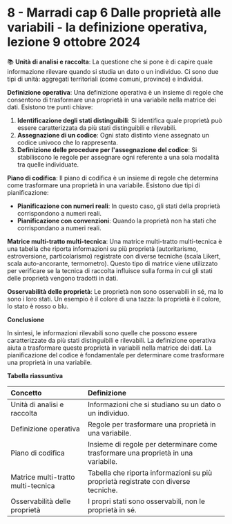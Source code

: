 # 8 - Marradi cap 6 Dalle proprietà alle variabili - la definizione operativa, lezione 9 ottobre 2024

📚 **Unità di analisi e raccolta**: La questione che si pone è di capire quale informazione rilevare quando si studia un dato o un individuo. Ci sono due tipi di unità: aggregati territoriali (come comuni, province) e individui.

**Definizione operativa**: Una definizione operativa è un insieme di regole che consentono di trasformare una proprietà in una variabile nella matrice dei dati. Esistono tre punti chiave:

1.  **Identificazione degli stati distinguibili**: Si identifica quale proprietà può essere caratterizzata da più stati distinguibili e rilevabili.
2.  **Assegnazione di un codice**: Ogni stato distinto viene assegnato un codice univoco che lo rappresenta.
3.  **Definizione delle procedure per l'assegnazione del codice**: Si stabiliscono le regole per assegnare ogni referente a una sola modalità tra quelle individuate.

**Piano di codifica**: Il piano di codifica è un insieme di regole che determina come trasformare una proprietà in una variabile. Esistono due tipi di pianificazione:

*   **Pianificazione con numeri reali**: In questo caso, gli stati della proprietà corrispondono a numeri reali.
*   **Pianificazione con convenzioni**: Quando la proprietà non ha stati che corrispondano a numeri reali.

**Matrice multi-tratto multi-tecnica**: Una matrice multi-tratto multi-tecnica è una tabella che riporta informazioni su più proprietà (autoritarismo, estroversione, particolarismo) registrate con diverse tecniche (scala Likert, scala auto-ancorante, termometro). Questo tipo di matrice viene utilizzato per verificare se la tecnica di raccolta influisce sulla forma in cui gli stati delle proprietà vengono tradotti in dati.

**Osservabilità delle proprietà**: Le proprietà non sono osservabili in sé, ma lo sono i loro stati. Un esempio è il colore di una tazza: la proprietà è il colore, lo stato è rosso o blu.

**Conclusione**

In sintesi, le informazioni rilevabili sono quelle che possono essere caratterizzate da più stati distinguibili e rilevabili. La definizione operativa aiuta a trasformare queste proprietà in variabili nella matrice dei dati. La pianificazione del codice è fondamentale per determinare come trasformare una proprietà in una variabile.

**Tabella riassuntiva**

| Concetto | Definizione |
| :------------------------- | :------------------------ |
| Unità di analisi e raccolta | Informazioni che si studiano su un dato o un individuo. |
| Definizione operativa | Regole per trasformare una proprietà in una variabile. |
| Piano di codifica | Insieme di regole per determinare come trasformare una proprietà in una variabile. |
| Matrice multi-tratto multi-tecnica | Tabella che riporta informazioni su più proprietà registrate con diverse tecniche. |
| Osservabilità delle proprietà | I propri stati sono osservabili, non le proprietà in sé. |
